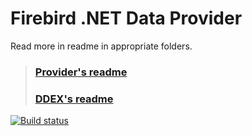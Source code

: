 Firebird .NET Data Provider
===========================

Read more in readme in appropriate folders.

> ### [Provider's readme](Provider/readme.txt)
> ### [DDEX's readme](DDEX/readme.txt)

[![Build status](https://ci.appveyor.com/api/projects/status/1q6arda8smaokfvs?svg=true)](https://ci.appveyor.com/project/cincura_net/firebirdsql-data-firebirdclient)
